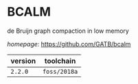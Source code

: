 # BCALM

de Bruijn graph compaction in low memory

*homepage*: <https://github.com/GATB/bcalm>

version | toolchain
--------|----------
``2.2.0`` | ``foss/2018a``
